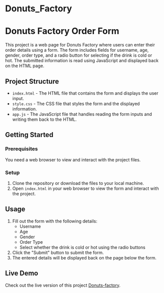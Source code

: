 # Donuts_Factory

<!-- # Donuts Factory - Order Management Web Page

## Description

A simple web page for "Donuts Factory" where users can enter their order, display it, and check the status.

## Requirements

- Create and link `index.html`, `style.css`, and `app.js`.

## JavaScript Tasks (`app.js`)

1. Prompt user for their name.
2. Prompt user for their gender (male/female).
3. Display a welcome message with title ("Mr." for male, "Ms." for female).
4. If gender input is incorrect, display a welcome message without title.
5. Ask if the user wants to order a Donut, Coffee, Ice Cream, or Bakery item.
6. Prompt user for the name of the order.
7. Alert the user that the order is being prepared.
8. Print to console: user's name and their order.

## Files

- `index.html`: HTML structure of the web page.
- `style.css`: CSS styles for the web page.
- `app.js`: JavaScript code for user interactions.

## Usage

1. Open `index.html` in a web browser.
2. Follow prompts to enter name, gender, order type, and order name.
3. Alerts and console messages will show interactions and order status. -->

# Donuts Factory Order Form

This project is a web page for Donuts Factory where users can enter their order details using a form. The form includes fields for username, age, gender, order type, and a radio button for selecting if the drink is cold or hot. The submitted information is read using JavaScript and displayed back on the HTML page.

## Project Structure

- `index.html` - The HTML file that contains the form and displays the user input.
- `style.css` - The CSS file that styles the form and the displayed information.
- `app.js` - The JavaScript file that handles reading the form inputs and writing them back to the HTML.

## Getting Started

### Prerequisites

You need a web browser to view and interact with the project files.

### Setup

1. Clone the repository or download the files to your local machine.
2. Open `index.html` in your web browser to view the form and interact with the project.

## Usage

1. Fill out the form with the following details:
   - Username
   - Age
   - Gender
   - Order Type
   - Select whether the drink is cold or hot using the radio buttons
2. Click the "Submit" button to submit the form.
3. The entered details will be displayed back on the page below the form.

## Live Demo

Check out the live version of this project [Donuts-factory](https://islamomer47.github.io/Donuts_Factory/).
